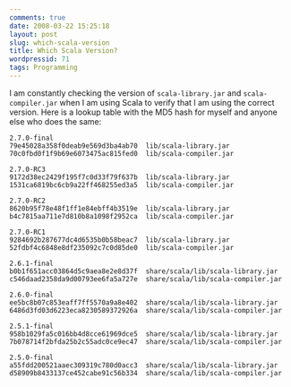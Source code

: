 ```yaml
---
comments: true
date: 2008-03-22 15:25:18
layout: post
slug: which-scala-version
title: Which Scala Version?
wordpressid: 71
tags: Programming
---
```



I am constantly checking the version of `scala-library.jar` and `scala-compiler.jar` when I am using Scala to verify that I am using the correct version. Here is a lookup table with the MD5 hash for myself and anyone else who does the same:


    
    
    2.7.0-final
    79e45028a358f0deab9e569d3ba4ab70  lib/scala-library.jar
    70c0fbd0f1f9b69e6073475ac815fed0  lib/scala-compiler.jar
    
    2.7.0-RC3
    9172d38ec2429f195f7c0d33f79f637b  lib/scala-library.jar
    1531ca6819bc6cb9a22ff468255ed3a5  lib/scala-compiler.jar
    
    2.7.0-RC2
    8620b95f78e48f1ff1e84ebff4b3519e  lib/scala-library.jar
    b4c7815aa711e7d810b8a1098f2952ca  lib/scala-compiler.jar
    
    2.7.0-RC1
    9284692b287677dc4d6535b0b58beac7  lib/scala-library.jar
    52fdbf4c6848e8df235092c7c0d85de0  lib/scala-compiler.jar
    
    2.6.1-final
    b0b1f651acc03864d5c9aea8e2e8d37f  share/scala/lib/scala-library.jar
    c546daad2358da9d00793ee6fa5a727e  share/scala/lib/scala-compiler.jar
    
    2.6.0-final
    ee5bc8b07c853eaff7ff5570a9a8e402  share/scala/lib/scala-library.jar
    6486d3fd03d6223eca8230589372926a  share/scala/lib/scala-compiler.jar
    
    2.5.1-final
    958b1029fa5c016bb4d8cce61969dce5  share/scala/lib/scala-library.jar
    7b078714f2bfda25b2c55adc0ce9ec47  share/scala/lib/scala-compiler.jar
    
    2.5.0-final
    a55fdd200521aaec309319c780d0acc3  share/scala/lib/scala-library.jar
    d58909b8433137ce452cabe91c56b334  share/scala/lib/scala-compiler.jar
    
